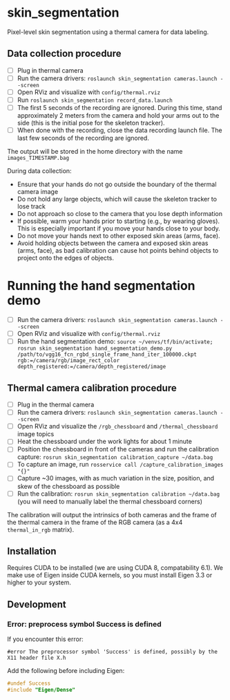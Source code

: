 # skin_segmentation
Pixel-level skin segmentation using a thermal camera for data labeling.

## Data collection procedure
- [ ] Plug in thermal camera
- [ ] Run the camera drivers: `roslaunch skin_segmentation cameras.launch --screen`
- [ ] Open RViz and visualize with `config/thermal.rviz`
- [ ] Run `roslaunch skin_segmentation record_data.launch`
- [ ] The first 5 seconds of the recording are ignored. During this time, stand approximately 2 meters from the camera and hold your arms out to the side (this is the initial pose for the skeleton tracker).
- [ ] When done with the recording, close the data recording launch file. The last few seconds of the recording are ignored.

The output will be stored in the home directory with the name `images_TIMESTAMP.bag`

During data collection:
- Ensure that your hands do not go outside the boundary of the thermal camera image
- Do not hold any large objects, which will cause the skeleton tracker to lose track
- Do not approach so close to the camera that you lose depth information
- If possible, warm your hands prior to starting (e.g., by wearing gloves). This is especially important if you move your hands close to your body.
- Do not move your hands next to other exposed skin areas (arms, face).
- Avoid holding objects between the camera and exposed skin areas (arms, face), as bad calibration can cause hot points behind objects to project onto the edges of objects.

# Running the hand segmentation demo
- [ ] Run the camera drivers: `roslaunch skin_segmentation cameras.launch --screen`
- [ ] Open RViz and visualize with `config/thermal.rviz`
- [ ] Run the hand segmentation demo: `source ~/venvs/tf/bin/activate; rosrun skin_segmentation hand_segmentation_demo.py /path/to/vgg16_fcn_rgbd_single_frame_hand_iter_100000.ckpt rgb:=/camera/rgb/image_rect_color depth_registered:=/camera/depth_registered/image`

## Thermal camera calibration procedure
- [ ] Plug in the thermal camera
- [ ] Run the camera drivers: `roslaunch skin_segmentation cameras.launch --screen`
- [ ] Open RViz and visualize the `/rgb_chessboard` and `/thermal_chessboard` image topics
- [ ] Heat the chessboard under the work lights for about 1 minute
- [ ] Position the chessboard in front of the cameras and run the calibration capture: `rosrun skin_segmentation calibration_capture ~/data.bag`
- [ ] To capture an image, run `rosservice call /capture_calibration_images "{}"`
- [ ] Capture ~30 images, with as much variation in the size, position, and skew of the chessboard as possible
- [ ] Run the calibration: `rosrun skin_segmentation calibration ~/data.bag` (you will need to manually label the thermal chessboard corners)

The calibration will output the intrinsics of both cameras and the frame of the thermal camera in the frame of the RGB camera (as a 4x4 `thermal_in_rgb` matrix).

## Installation
Requires CUDA to be installed (we are using CUDA 8, compatability 6.1).
We make use of Eigen inside CUDA kernels, so you must install Eigen 3.3 or higher to your system.

## Development
### Error: preprocess symbol Success is defined
If you encounter this error:
```
#error The preprocessor symbol 'Success' is defined, possibly by the X11 header file X.h
```

Add the following before including Eigen:
```cpp
#undef Success
#include "Eigen/Dense"
```

